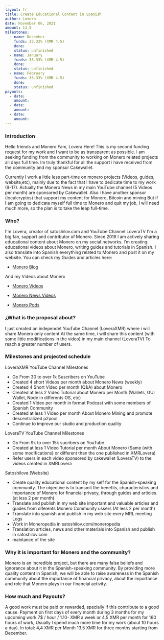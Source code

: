 ```yaml
---
layout: fr
title: Create Educational Content in Spanish
author: Lovera
date: November 06, 2021
amount: 13,5
milestones:
  - name: December
    funds: 33.33% (XMR 4.5)
    done: 
    status: unfinished
  - name: January
    funds: 33.33% (XMR 4.5)
    done:
    status: unfinished
  - name: February
    funds: 33.33% (XMR 4.5)
    done:
    status: unfinished
payouts:
  - date:
    amount:
  - date:
    amount:
  - date:
    amount:
---
```


### Introduction

Hello friends and Monero Fam, Lovera Here!
This is my second funding request for my work and I want to be as transparent as possible.
I am seeking funding from the community to working on Monero related projects all days full time. 
Im truly thankful for all the support i have received from the community and my sponsor Cakewallet.

Currently I work a little less part-time on monero projects (Videos, guides, website,etc), mainly due to the fact that 
I have to dedicate time to my work (9-17). Actually the Monero News in my main YouTube channel (5 Videos per month) are 
sponsored by Cakewallet. Also i have another sponsor (localcryptos) that support my content for Monero, Bitcoin and mining
But if I am going to dedicate myself full time to Monero and quit my job, I will need much more, so the plan is to take the 
leap full-time.

### Who?
I'm Lovera, creator of satoshilov.com and YouTube Channel LoveraTV
I'm a big fan, support and contributor of Monero. 
Since 2019 I am actively sharing educational content about Monero on my social networks. I’m creating educational videos about Monero, writing guides and tutorials in Spanish. I also translate into Spanish everything related to Monero and post it on my website.
You can check my Guides and articles here:

* [Monero Blog](https://satoshilov.com/monero/)  

And my Videos about Monero

* [Monero Videos](https://youtube.com/playlist?list=PLGX_LoM5yemgt3ppLXvNBKYf6IuFI7BPS)

* [Monero News Videos](https://youtube.com/playlist?list=PLGX_LoM5yemgVhlwCEn_Z5m0LPMxQgNZj)

* [Monero Pods](https://youtube.com/playlist?list=PLGX_LoM5yemhq5KMyPeUr6JzJSqkqjzHL)


### ¿What is the proposal about?
I just created an independet YouTube Channel (LoveraXMR) where i will share Monero only content
At the same time, i will share this content (with some little modifications in the video) in my main channel (LoveraTV) 
To reach a greater number of users. 

### Milestones and projected schedule

LoveraXMR YouTube Channel
Milestones
* Go From 30 to over 1k Suscribers on YouTube
* Created 4 short Videos per month about Monero News (weekly)
* Created 4 Short Video per month (Q&A) about Monero
* Created at less 2 Video Tutorial about Monero per Month (Wallets, GUI Wallet, Node in differents OS, etc)
* Created 1 Video per month in format Podcast with some members of Spanish Community
* Created at less 1 Video per month About Monero Mining and promote descentralized p2pool 
* Continue to improve our studio and production quality

LoveraTV YouTube Channel 
Milestones
* Go From 9k to over 15k sucribers on YouTube
* Created at less 1 Video Tutorial per month About Monero (Same (with some modifications) or different than the one published
 in XMRLovera)
* Refer users in each video sponsored by cakewallet (LoveraTV) to the videos created in XMRLovera


Satoshilove (Website)
* Create quality educational content by my self for the Spanish-speaking community. The objective is to transmit the benefits, 
characteristics and importance of Monero for financial privacy, through guides and articles. (at less 2 per month)
* Translate and publish in my web site important and valuable articles and guides from diferents Monero Community ussers (At less 2 per month)
* Translate into spanish and publish in my web site every MRL meeting Logs 
* Work in Moneropedia in satoshilov.com/moneropedia 
* Translation articles, news and other materials into Spanish and publish in satoshilov.com
* maintance of the site 

### Why it is important for Monero and the community?

Monero is an incredible project, but there are many false beliefs and ignorance about it in the Spanish-speaking community. By 
providing more quality content in Spanish, we will be able to raise awareness in the Spanish community about the importance of 
financial privacy, about the importance and role that Monero plays in our financial activity.

### How much and Payouts?

A good work must be paid or rewarded, specially if this contribute to a good cause. Payment on first days of every month during 3 months for my upcoming work 
7$ / hour / 1.10- XMR a week or 4,5 XMR per month for 160 hours of work, Usually I spend much more time for my work
 (about 10 hours a day).
 In total: 4,4 XMR per Month 13.5 XMR for three months starting from December.
